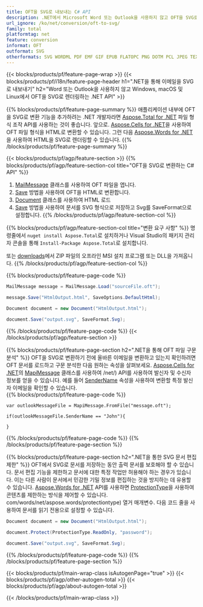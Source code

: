 ```yaml
---
title: OFT을 SVG로 내보내는 C# API
description: .NET에서 Microsoft Word 또는 Outlook을 사용하지 않고 OFT을 SVG로 변환
url_ignore: /ko/net/conversion/oft-to-svg/
family: total
platformtag: net
feature: conversion
informat: OFT
outformat: SVG
otherformats: SVG WORDML PDF EMF GIF EPUB FLATOPC PNG DOTM PCL JPEG TEXT DOCM DOTX PS MD XPS ODT DOT OTT RTF TIFF DOCX DOC
---
```

{{< blocks/products/pf/feature-page-wrap >}}
{{< blocks/products/pf/i18n/feature-page-header h1=".NET을 통해 이메일을 SVG로 내보내기" h2="Word 또는 Outlook을 사용하지 않고 Windows, macOS 및 Linux에서 OFT을 SVG로 렌더링하는 .NET API" >}}

{{% blocks/products/pf/feature-page-summary %}}
애플리케이션 내부에 OFT을 SVG로 변환 기능을 추가하려는 .NET 개발자라면 [Aspose.Total for .NET](https://products.aspose.com/total/net/) 파일 형식 조작 API를 사용하는 것이 좋습니다. 앞으로. [Aspose.Cells for .NET](https://products.aspose.com/cells/net/)을 사용하여 OFT 파일 형식을 HTML로 변환할 수 있습니다. 그런 다음 [Aspose.Words for .NET](https://products.aspose.com/words/net/)을 사용하여 HTML을 SVG로 렌더링할 수 있습니다.
{{% /blocks/products/pf/feature-page-summary  %}}

{{< blocks/products/pf/agp/feature-section >}}
{{% blocks/products/pf/agp/feature-section-col title="OFT을 SVG로 변환하는 C# API" %}}
1. [MailMessage](https://reference.aspose.com/email/net/aspose.email/mailmessage) 클래스를 사용하여 OFT 파일을 엽니다.
2. [Save](https://reference.aspose.com/email/net/aspose.email.mailmessage/save/methods/3) 방법을 사용하여 OFT을 HTML로 변환합니다.
3. [Document](https://reference.aspose.com/words/net/aspose.words/document) 클래스를 사용하여 HTML 로드
4. [Save](https://reference.aspose.com/words/net/aspose.words.document/save/methods/4) 방법을 사용하여 문서를 SVG 형식으로 저장하고 Svg를 SaveFormat으로 설정합니다.
{{% /blocks/products/pf/agp/feature-section-col %}}

{{% blocks/products/pf/agp/feature-section-col title="변환 요구 사항" %}}
명령줄에서 ```nuget install Aspose.Total```로 설치하거나 Visual Studio의 패키지 관리자 콘솔을 통해 ```Install-Package Aspose.Total```로 설치합니다.

또는 [downloads](https://releases.aspose.com/total/net)에서 ZIP 파일의 오프라인 MSI 설치 프로그램 또는 DLL을 가져옵니다.
{{% /blocks/products/pf/agp/feature-section-col %}}

{{% blocks/products/pf/feature-page-code %}}

```cs
MailMessage message = MailMessage.Load("sourceFile.oft");
 
message.Save("HtmlOutput.html", SaveOptions.DefaultHtml);

Document document = new Document("HtmlOutput.html");

document.Save("output.svg", SaveFormat.Svg); 
```

{{% /blocks/products/pf/feature-page-code %}}
{{< /blocks/products/pf/agp/feature-section >}}

{{% blocks/products/pf/feature-page-section  h2=".NET을 통해 OFT 파일 구문 분석" %}}
OFT을 SVG로 변환하기 전에 올바른 이메일을 변환하고 있는지 확인하려면 OFT 문서를 로드하고 구문 분석한 다음 원하는 속성을 살펴보세요. [Aspose.Cells for .NET](https://products.aspose.com/email)의 [MapiMessage](https://reference.aspose.com/email/net/aspose.email.mapi/mapimessage) 클래스를 사용하여 /net/) API를 사용하여 발신자 및 수신자 정보를 얻을 수 있습니다. 예를 들어 [SenderName](https://reference.aspose.com/email/net/aspose.email.mapi/mapimessage/properties/sendername) 속성을 사용하여 변환할 특정 발신자 이메일을 확인할 수 있습니다.  
{{% blocks/products/pf/feature-page-code %}}

```cs// instantiate MapiMessage to load an OFT file from disk
var outlookMessageFile = MapiMessage.FromFile("message.oft");
 
if(outlookMessageFile.SenderName == "John"){
    
}
```

{{% /blocks/products/pf/feature-page-code  %}}
{{% /blocks/products/pf/feature-page-section %}}

{{% blocks/products/pf/feature-page-section  h2=".NET을 통한 SVG 문서 편집 제한" %}}
OFT에서 SVG로 문서를 저장하는 동안 출력 문서를 보호해야 할 수 있습니다. 문서 편집 기능을 제한하고 문서에 대한 특정 작업만 허용해야 하는 경우가 있습니다. 이는 다른 사람이 문서에서 민감한 기밀 정보를 편집하는 것을 방지하는 데 유용할 수 있습니다. [Aspose.Words for .NET](https://products.aspose.com/words/net/) API를 사용하면 [ProtectionType](https://apireference.aspose.net)을 사용하여 콘텐츠를 제한하는 방식을 제어할 수 있습니다. com/words/net/aspose.words/protectiontype) 열거 매개변수. 다음 코드 줄을 사용하여 문서를 읽기 전용으로 설정할 수 있습니다. 
```cs
Document document = new Document("HtmlOutput.html");

document.Protect(ProtectionType.ReadOnly, "password");

document.Save("output.svg", SaveFormat.Svg);  
```

{{% /blocks/products/pf/feature-page-code  %}}
{{% /blocks/products/pf/feature-page-section %}}

{{< blocks/products/pf/main-wrap-class isAutogenPage="true" >}}
{{< blocks/products/pf/agp/other-autogen-total >}}
{{< blocks/products/pf/agp/about-autogen-total >}}

{{< /blocks/products/pf/main-wrap-class >}}